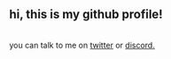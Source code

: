 ## hi, this is my github profile!

<br>
you can talk to me on <a href="https://twitter.com/leroyyippie" target="_blank" rel="noreferrer">twitter</a> or <a href="https://discord.com/users/388688451173875728" target="_blank"  rel="noreferrer">discord.</a>
</br>




